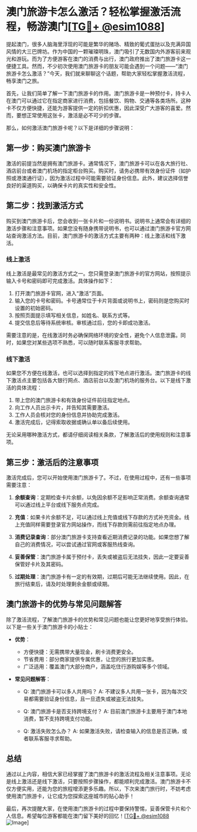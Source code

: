 # 澳门旅游卡怎么激活？轻松掌握激活流程，畅游澳门[[TG💪+ @esim1088](https://t.me/s/esim1088)]

提起澳门，很多人脑海里浮现的可能是繁华的赌场、精致的葡式蛋挞以及充满异国风情的大三巴牌坊。作为中国的一颗璀璨明珠，澳门吸引了无数国内外游客前来观光和游玩。而为了方便游客在澳门的消费与出行，澳门政府推出了澳门旅游卡这一便捷工具。然而，不少初次使用澳门旅游卡的朋友可能会遇到一个问题——“澳门旅游卡怎么激活？”今天，我们就来聊聊这个话题，帮助大家轻松掌握激活流程，畅享澳门之旅。

首先，让我们简单了解一下澳门旅游卡的作用。澳门旅游卡是一种预付卡，持卡人在澳门可以通过它在指定商家进行消费，包括餐饮、购物、交通等各类场所。这种卡不仅方便快捷，还能为游客提供一定的折扣优惠，因此深受广大游客的喜爱。然而，要想正常使用这张卡，激活是必不可少的步骤。

那么，如何激活澳门旅游卡呢？以下是详细的步骤说明：

## 第一步：购买澳门旅游卡

激活的前提当然是拥有澳门旅游卡。通常情况下，澳门旅游卡可以在各大旅行社、酒店前台或者澳门机场的指定柜台购买。购买时，请务必携带有效身份证件（如护照或港澳通行证），因为激活过程中可能需要验证身份信息。此外，建议选择信誉良好的渠道购买，以确保卡片的真实性和安全性。

## 第二步：找到激活方式

购买到澳门旅游卡后，您会收到一张卡片和一份说明书。说明书上通常会有详细的激活步骤和注意事项。如果您没有随身携带说明书，也可以通过澳门旅游卡官方网站查询激活方法。目前，澳门旅游卡的激活方式主要有两种：线上激活和线下激活。

### 线上激活

线上激活是最常见的激活方式之一。您只需登录澳门旅游卡的官方网站，按照提示输入卡号和密码即可完成激活。具体操作如下：

1. 打开澳门旅游卡官网，进入“激活”页面。
2. 输入您的卡号和密码。卡号通常位于卡片背面或说明书上，密码则是您购买时设置的初始密码。
3. 按照页面提示填写相关信息，如姓名、联系方式等。
4. 提交信息后等待系统审核。审核通过后，您的卡即成功激活。

需要注意的是，在线激活时务必确保网络环境的安全性，避免个人信息泄露。同时，如果您对某些选项不熟悉，可以随时联系客服寻求帮助。

### 线下激活

如果您不方便在线激活，也可以选择到指定的线下地点进行激活。澳门旅游卡的线下激活点主要包括各大银行网点、酒店前台以及澳门机场的服务台。以下是线下激活的具体流程：

1. 带上您的澳门旅游卡和有效身份证件前往指定地点。
2. 向工作人员出示卡片，并告知其需要激活。
3. 工作人员会核对您的身份信息并协助完成激活。
4. 激活完成后，记得索取收据或确认单以备后续使用。

无论采用哪种激活方式，都请仔细阅读相关条款，了解激活后的使用规则和注意事项。

## 第三步：激活后的注意事项

激活完成后，您可以开始使用澳门旅游卡了。不过，在使用过程中，还有一些事项需要注意：

1. **余额查询**：定期检查卡片余额，以免因余额不足影响正常消费。余额查询通常可以通过线上平台或线下服务点完成。
   
2. **充值**：如果卡片余额不足，可以通过线上充值或线下存款的方式补充资金。线上充值同样需要登录官方网站操作，而线下存款则需前往指定地点办理。

3. **消费记录查询**：部分澳门旅游卡支持查看近期消费记录的功能。如果您想了解自己的消费情况，可以尝试通过官网或客服热线查询。

4. **妥善保管**：澳门旅游卡属于预付卡，丢失或被盗后无法挂失，因此一定要妥善保管好卡片及其密码。

5. **过期处理**：澳门旅游卡有一定的有效期，过期后可能无法继续使用。因此，在旅行结束后，请及时处理剩余金额或续期。

## 澳门旅游卡的优势与常见问题解答

除了激活流程，了解澳门旅游卡的优势和常见问题也能让您更好地享受旅行体验。以下是一些关于澳门旅游卡的小贴士：

- **优势**：
  - 方便快捷：无需携带大量现金，刷卡消费更安全。
  - 节省费用：部分商家提供专属优惠，让您的旅行更加实惠。
  - 广泛适用：覆盖澳门大部分商户，涵盖吃住行游购娱等多个领域。

- **常见问题解答**：
  - Q: 澳门旅游卡可以多人共用吗？
    A: 不建议多人共用一张卡，因为每次交易都需要验证身份信息，且一旦遗失或被盗无法挂失。
  
  - Q: 澳门旅游卡是否支持跨境支付？
    A: 目前澳门旅游卡主要用于澳门本地消费，暂不支持跨境支付功能。

  - Q: 激活失败怎么办？
    A: 如果激活失败，请检查输入的信息是否正确，或者联系客服寻求帮助。

## 总结

通过以上内容，相信大家已经掌握了澳门旅游卡的激活流程及相关注意事项。无论是线上激活还是线下激活，只要按照步骤操作，都能顺利完成激活。澳门旅游卡不仅方便实用，还能为您的旅程增添更多乐趣。所以，下次来澳门旅行时，不妨考虑使用澳门旅游卡，让它成为您探索这座城市的贴心助手！

最后，再次提醒大家，在使用澳门旅游卡的过程中要保持警惕，妥善保管卡片和个人信息。希望每位游客都能在澳门留下美好的回忆！[[TG💪+ @esim1088](https://t.me/s/esim1088) ![Image](https://i.postimg.cc/4NQfJmqS/Snipaste-2025-05-13-00-14-12.png)]